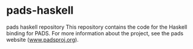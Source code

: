 # pads-haskell
pads haskell repository
This repository contains the code for the Haskell binding for PADS.  For more information about the project, see the 
pads website (www.padsproj.org). 
